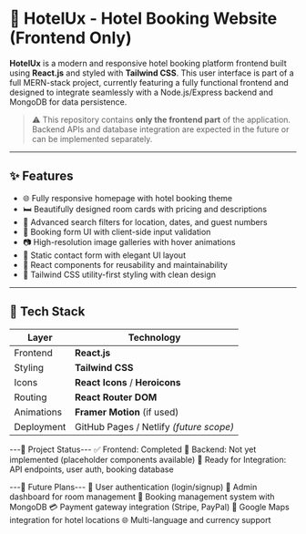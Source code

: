 # 🏨 HotelUx - Hotel Booking Website (Frontend Only)

**HotelUx** is a modern and responsive hotel booking platform frontend built using **React.js** and styled with **Tailwind CSS**. This user interface is part of a full MERN-stack project, currently featuring a fully functional frontend and designed to integrate seamlessly with a Node.js/Express backend and MongoDB for data persistence.
> ⚠️ This repository contains **only the frontend part** of the application. Backend APIs and database integration are expected in the future or can be implemented separately.

---

## ✨ Features

- 🌐 Fully responsive homepage with hotel booking theme
- 🛏️ Beautifully designed room cards with pricing and descriptions
- 🔎 Advanced search filters for location, dates, and guest numbers
- 📝 Booking form UI with client-side input validation
- 📷 High-resolution image galleries with hover animations
- 💬 Static contact form with elegant UI layout
- 🔄 React components for reusability and maintainability
- 🎨 Tailwind CSS utility-first styling with clean design

---

## 🧱 Tech Stack

| Layer         | Technology      |
| ------------- | --------------- |
| Frontend      | **React.js**    |
| Styling       | **Tailwind CSS** |
| Icons         | **React Icons** / **Heroicons** |
| Routing       | **React Router DOM** |
| Animations    | **Framer Motion** (if used) |
| Deployment    | GitHub Pages / Netlify *(future scope)*


---📌 Project Status---
✅ Frontend: Completed
🔄 Backend: Not yet implemented (placeholder components available)
🧩 Ready for Integration: API endpoints, user auth, booking database



---🔮 Future Plans---
🔐 User authentication (login/signup)
💼 Admin dashboard for room management
🧾 Booking management system with MongoDB
💳 Payment gateway integration (Stripe, PayPal)
📍 Google Maps integration for hotel locations
🌐 Multi-language and currency support
